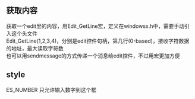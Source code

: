 ## 获取内容
获取一个edit里的内容，用Edit_GetLine宏，定义在windowsx.h中，需要手动引入这个头文件   
Edit_GetLine(1,2,3,4)，分别是edit控件句柄，第几行(0-based)，接收字符数据的地址，最大读取字符数  
也可以用sendmessage的方式传递一个消息给edit控件，不过用宏更加方便  

## style
ES_NUMBER 只允许输入数字到这个框  